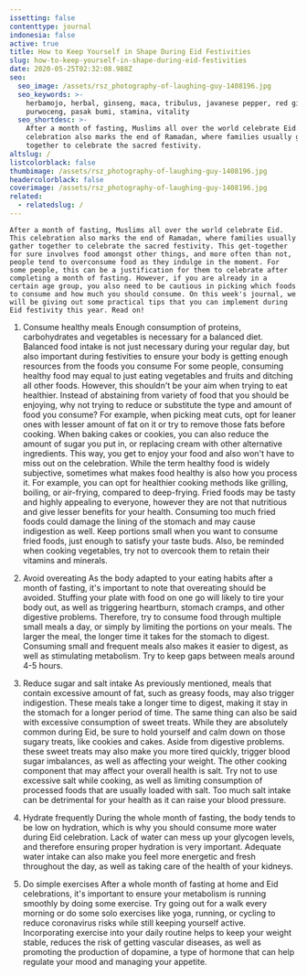 ```yaml
---
issetting: false
contenttype: journal
indonesia: false
active: true
title: How to Keep Yourself in Shape During Eid Festivities
slug: how-to-keep-yourself-in-shape-during-eid-festivities
date: 2020-05-25T02:32:08.988Z
seo:
  seo_image: /assets/rsz_photography-of-laughing-guy-1408196.jpg
  seo_keywords: >-
    herbamojo, herbal, ginseng, maca, tribulus, javanese pepper, red ginger,
    purwoceng, pasak bumi, stamina, vitality
  seo_shortdesc: >-
    After a month of fasting, Muslims all over the world celebrate Eid. This
    celebration also marks the end of Ramadan, where families usually gather
    together to celebrate the sacred festivity. 
altslug: /
listcolorblack: false
thumbimage: /assets/rsz_photography-of-laughing-guy-1408196.jpg
headercolorblack: false
coverimage: /assets/rsz_photography-of-laughing-guy-1408196.jpg
related:
  - relatedslug: /
---
```

	After a month of fasting, Muslims all over the world celebrate Eid. This celebration also marks the end of Ramadan, where families usually gather together to celebrate the sacred festivity. This get-together for sure involves food amongst other things, and more often than not, people tend to overconsume food as they indulge in the moment. For some people, this can be a justification for them to celebrate after completing a month of fasting. However, if you are already in a certain age group, you also need to be cautious in picking which foods to consume and how much you should consume. On this week's journal, we will be giving out some practical tips that you can implement during Eid festivity this year. Read on! 

1. Consume healthy meals
	Enough consumption of proteins, carbohydrates and vegetables is necessary for a balanced diet. Balanced food intake is not just necessary during your regular day, but also important during festivities to ensure your body is getting enough resources from the foods you consume
	For some people, consuming healthy food may equal to just eating vegetables and fruits and ditching all other foods. However, this shouldn't be your aim when trying to eat healthier. Instead of abstaining from variety of food that you should be enjoying, why not trying to reduce or substitute the type and amount of food you consume? For example, when picking meat cuts, opt for leaner ones with lesser amount of fat on it or try to remove those fats before cooking. When baking cakes or cookies, you can also reduce the amount of sugar you put in, or replacing cream with other alternative ingredients. This way, you get to enjoy your food and also won't have to miss out on the celebration.
	While the term healthy food is widely subjective, sometimes what makes food healthy is also how you process it. For example, you can opt for healthier cooking methods like grilling, boiling, or air-frying, compared to deep-frying. Fried foods may be tasty and highly appealing to everyone, however they are not that nutritious and give lesser benefits for your health. Consuming too much fried foods could damage the lining of the stomach and may cause indigestion as well. Keep portions small when you want to consume fried foods, just enough to satisfy your taste buds. Also, be reminded when cooking vegetables, try not to overcook them to retain their vitamins and minerals.
 
2. Avoid overeating
	As the body adapted to your eating habits after a month of fasting, it's important to note that overeating should be avoided. Stuffing your plate with food on one go will likely to tire your body out, as well as triggering heartburn, stomach cramps, and other digestive problems. Therefore, try to consume food through multiple small meals a day, or simply by limiting the portions on your meals. The larger the meal, the longer time it takes for the stomach to digest. Consuming small and frequent meals also makes it easier to digest, as well as stimulating metabolism. Try to keep gaps between meals around 4-5 hours.
 
3. Reduce sugar and salt intake
	As previously mentioned, meals that contain excessive amount of fat, such as greasy foods, may also trigger indigestion. These meals take a longer time to digest, making it stay in the stomach for a longer period of time. The same thing can also be said with excessive consumption of sweet treats. While they are absolutely common during Eid, be sure to hold yourself and calm down on those sugary treats, like cookies and cakes. Aside from digestive problems. these sweet treats may also make you more tired quickly, trigger blood sugar imbalances, as well as affecting your weight.
	The other cooking component that may affect your overall health is salt. Try not to use excessive salt while cooking, as well as limiting consumption of processed foods that are usually loaded with salt. Too much salt intake can be detrimental for your health as it can raise your blood pressure.

4. Hydrate frequently
	During the whole month of fasting, the body tends to be low on hydration, which is why you should consume more water during Eid celebration. Lack of water can mess up your glycogen levels, and therefore ensuring proper hydration is very important. Adequate water intake can also make you feel more energetic and fresh throughout the day, as well as taking care of the health of your kidneys.

5. Do simple exercises
	After a whole month of fasting at home and Eid celebrations, it's important to ensure your metabolism is running smoothly by doing some exercise. Try going out for a walk every morning or do some solo exercises like yoga, running, or cycling to reduce coronavirus risks while still keeping yourself active. Incorporating exercise into your daily routine helps to keep your weight stable, reduces the risk of getting vascular diseases, as well as promoting the production of dopamine, a type of hormone that can help regulate your mood and managing your appetite. 
